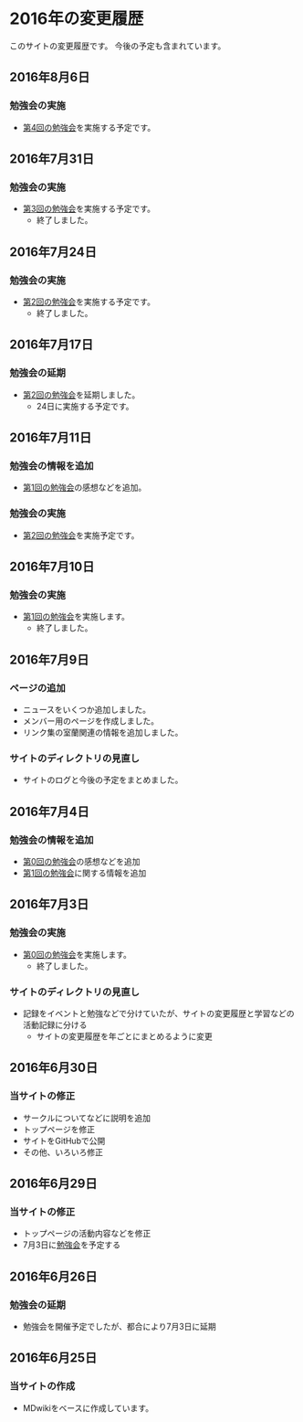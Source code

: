 # 2016年の変更履歴
このサイトの変更履歴です。
今後の予定も含まれています。


## 2016年8月6日
### 勉強会の実施
- [第4回の勉強会](2016/2016-08-06.md)を実施する予定です。


## 2016年7月31日
### 勉強会の実施
- [第3回の勉強会](2016/2016-07-31.md)を実施する予定です。
  - 終了しました。


## 2016年7月24日
### 勉強会の実施
- [第2回の勉強会](2016/2016-07-24.md)を実施する予定です。
  - 終了しました。


## 2016年7月17日
### 勉強会の延期
- [第2回の勉強会](2016/2016-07-24.md)を延期しました。
  - 24日に実施する予定です。


## 2016年7月11日
### 勉強会の情報を追加
- [第1回の勉強会](2016/2016-07-10.md)の感想などを追加。

### 勉強会の実施
- [第2回の勉強会](2016/2016-07-24.md)を実施予定です。


## 2016年7月10日
### 勉強会の実施
- [第1回の勉強会](2016/2016-07-10.md)を実施します。
  - 終了しました。


## 2016年7月9日
### ページの追加
- ニュースをいくつか追加しました。
- メンバー用のページを作成しました。
- リンク集の室蘭関連の情報を追加しました。

### サイトのディレクトリの見直し
- サイトのログと今後の予定をまとめました。


## 2016年7月4日
### 勉強会の情報を追加
- [第0回の勉強会](2016/2016-07-03.md)の感想などを追加
- [第1回の勉強会](2016/2016-07-10.md)に関する情報を追加


## 2016年7月3日
### 勉強会の実施
- [第0回の勉強会](2016/2016-07-03.md)を実施します。
  - 終了しました。

### サイトのディレクトリの見直し
- 記録をイベントと勉強などで分けていたが、サイトの変更履歴と学習などの活動記録に分ける
  - サイトの変更履歴を年ごとにまとめるように変更


## 2016年6月30日
### 当サイトの修正
- サークルについてなどに説明を追加
- トップページを修正
- サイトをGitHubで公開
- その他、いろいろ修正


## 2016年6月29日
### 当サイトの修正
- トップページの活動内容などを修正
- 7月3日に[勉強会](2016/2016-07-03.md)を予定する


## 2016年6月26日
### 勉強会の延期
- 勉強会を開催予定でしたが、都合により7月3日に延期


## 2016年6月25日
### 当サイトの作成
- MDwikiをベースに作成しています。
